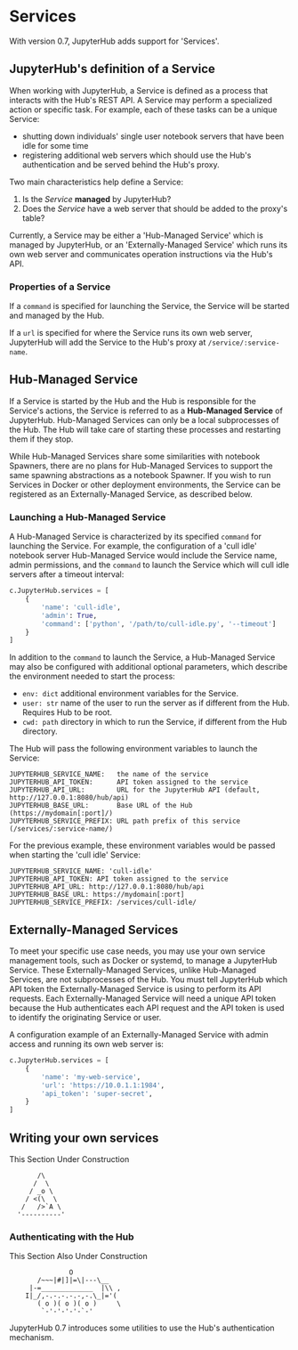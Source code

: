 # Services


With version 0.7, JupyterHub adds support for 'Services'.


## JupyterHub's definition of a Service

When working with JupyterHub, a Service is defined as a process that interacts
with the Hub's REST API. A Service may perform a specialized action or
specific task. For example, each of these tasks can be a unique Service:

- shutting down individuals' single user notebook servers that have been idle
  for some time
- registering additional web servers which should use the Hub's authentication
  and be served behind the Hub's proxy.

Two main characteristics help define a Service:

1. Is the *Service* **managed** by JupyterHub?
2. Does the *Service* have a web server that should be added to the proxy's 
   table?

Currently, a Service may be either a 'Hub-Managed Service' which is managed by
JupyterHub, or an 'Externally-Managed Service' which runs its own web server and
communicates operation instructions via the Hub's API.

### Properties of a Service

If a `command` is specified for launching the Service, the Service will be
started and managed by the Hub.

If a `url` is specified for where the Service runs its own web server,
JupyterHub will add the Service to the Hub's proxy at 
`/service/:service-name`.

## Hub-Managed Service

If a Service is started by the Hub and the Hub is responsible for the
Service's actions, the Service is referred to as a **Hub-Managed Service** of 
JupyterHub. Hub-Managed Services can only be a local subprocesses of the Hub. The
Hub will take care of starting these processes and restarting them if they
stop.

While Hub-Managed Services share some similarities with notebook Spawners,
there are no plans for Hub-Managed Services to support the same spawning
abstractions as a notebook Spawner. If you wish to run Services in
Docker or other deployment environments, the Service can be registered as an
Externally-Managed Service, as described below.

### Launching a Hub-Managed Service

A Hub-Managed Service is characterized by its specified `command` for launching
the Service. For example, the configuration of a 'cull idle' notebook server
Hub-Managed Service would include the Service name, admin permissions, and the
`command` to launch the Service which will cull idle servers after a timeout
interval:

```python
c.JupyterHub.services = [
    {
        'name': 'cull-idle',
        'admin': True,
        'command': ['python', '/path/to/cull-idle.py', '--timeout']
    }
]
```


In addition to the `command` to launch the Service, a Hub-Managed Service may also
be configured with additional optional parameters, which describe the
environment needed to start the process:

- `env: dict` additional environment variables for the Service.
- `user: str` name of the user to run the server as if different from the Hub.
   Requires Hub to be root.
- `cwd: path` directory in which to run the Service, if different from the 
   Hub directory.

The Hub will pass the following environment variables to launch the Service:

```
JUPYTERHUB_SERVICE_NAME:   the name of the service
JUPYTERHUB_API_TOKEN:      API token assigned to the service
JUPYTERHUB_API_URL:        URL for the JupyterHub API (default, http://127.0.0.1:8080/hub/api)
JUPYTERHUB_BASE_URL:       Base URL of the Hub (https://mydomain[:port]/)
JUPYTERHUB_SERVICE_PREFIX: URL path prefix of this service (/services/:service-name/)
```

For the previous example, these environment variables would be passed when
starting the 'cull idle' Service:

```
JUPYTERHUB_SERVICE_NAME: 'cull-idle'
JUPYTERHUB_API_TOKEN: API token assigned to the service
JUPYTERHUB_API_URL: http://127.0.0.1:8080/hub/api
JUPYTERHUB_BASE_URL: https://mydomain[:port]
JUPYTERHUB_SERVICE_PREFIX: /services/cull-idle/
```

## Externally-Managed Services

To meet your specific use case needs, you may use your own service management
tools, such as Docker or systemd, to manage a JupyterHub Service.
These Externally-Managed Services, unlike Hub-Managed Services, are not subprocesses of
the Hub. You must tell JupyterHub which API token the Externally-Managed Service is
using to perform its API requests. Each Externally-Managed Service will need a unique
API token because the Hub authenticates each API request and the API token is
used to identify the originating Service or user.

A configuration example of an Externally-Managed Service with admin access and running its
own web server is:

```python
c.JupyterHub.services = [
    {
        'name': 'my-web-service',
        'url': 'https://10.0.1.1:1984',
        'api_token': 'super-secret',
    }
]
```


## Writing your own services

This Section Under Construction

```
       /\      
      /  \     
     / _o \    
    / <(\  \   
   /   />`A \  
  '----------'  
```

### Authenticating with the Hub

This Section Also Under Construction
```
               O
       /~~~|#|]|=\|---\__
     |-=_____________  |\\ ,       
    I|_/,-.-.-.-.-,-.\_|='(        
       ( o )( o )( o )     \       
        `-'-'-'-'-`-'
```

JupyterHub 0.7 introduces some utilities to use the Hub's authentication
mechanism.